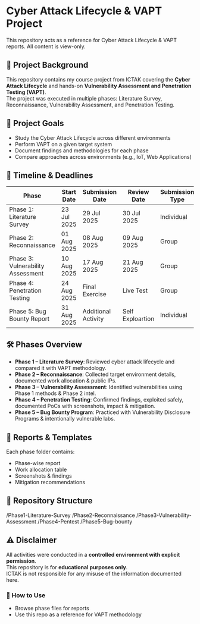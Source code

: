 # Cyber Attack Lifecycle & VAPT Project
This repository acts as a reference for Cyber Attack Lifecycle & VAPT reports. All content is view-only.
## 📌 Project Background
This repository contains my course project from ICTAK covering the **Cyber Attack Lifecycle** and hands-on **Vulnerability Assessment and Penetration Testing (VAPT)**.  
The project was executed in multiple phases: Literature Survey, Reconnaissance, Vulnerability Assessment, and Penetration Testing.  

## 🎯 Project Goals
- Study the Cyber Attack Lifecycle across different environments  
- Perform VAPT on a given target system  
- Document findings and methodologies for each phase  
- Compare approaches across environments (e.g., IoT, Web Applications)  

## 📅 Timeline & Deadlines
| Phase | Start Date | Submission Date | Review Date | Submission Type |
|-------|------------|-----------------|-------------|-----------------|
| Phase 1: Literature Survey | 23 Jul 2025 | 29 Jul 2025 | 30 Jul 2025 | Individual |
| Phase 2: Reconnaissance | 01 Aug 2025 | 08 Aug 2025 | 09 Aug 2025 | Group |
| Phase 3: Vulnerability Assessment | 10 Aug 2025 | 17 Aug 2025 | 21 Aug 2025 | Group |
| Phase 4: Penetration Testing | 24 Aug 2025 | Final Exercise | Live Test | Group |
| Phase 5: Bug Bounty Report | 31 Aug 2025 | Additional Activity | Self Exploartion | Individual |

## 🛠️ Phases Overview  
- **Phase 1 – Literature Survey**: Reviewed cyber attack lifecycle and compared it with VAPT methodology.  
- **Phase 2 – Reconnaissance**: Collected target environment details, documented work allocation & public IPs.  
- **Phase 3 – Vulnerability Assessment**: Identified vulnerabilities using Phase 1 methods & Phase 2 intel.  
- **Phase 4 – Penetration Testing**: Confirmed findings, exploited safely, documented PoCs with screenshots, impact & mitigation.
- **Phase 5 – Bug Bounty Program**: Practiced with Vulnerability Disclosure Programs & intentionally vulnerable labs. 

## 📝 Reports & Templates
Each phase folder contains:
- Phase-wise report  
- Work allocation table   
- Screenshots & findings  
- Mitigation recommendations  

## 📂 Repository Structure
/Phase1-Literature-Survey
/Phase2-Reconnaissance
/Phase3-Vulnerability-Assessment
/Phase4-Pentest
/Phase5-Bug-bounty

## ⚠️ Disclaimer
All activities were conducted in a **controlled environment with explicit permission**.  
This repository is for **educational purposes only**.  
ICTAK is not responsible for any misuse of the information documented here.

### 🚀 How to Use
- Browse phase files for reports   
- Use this repo as a reference for VAPT methodology
